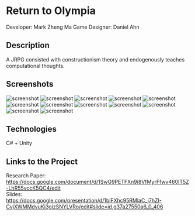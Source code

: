 # Return to Olympia
Developer: Mark Zheng Ma
Game Designer: Daniel Ahn
## Description
A JRPG consisted with constructionism theory and endogenously teaches computational thoughts.
## Screenshots
![screenshot](./Images/1.png)
![screenshot](./Images/2.png)
![screenshot](./Images/3.png)
![screenshot](./Images/4.png)
![screenshot](./Images/5.png)
![screenshot](./Images/6.png)
![screenshot](./Images/7.png)
![screenshot](./Images/8.png)
![screenshot](./Images/9.png)
![screenshot](./Images/10.png)
![screenshot](./Images/11.png)
![screenshot](./Images/12.png)
## Technologies
C# + Unity
## Links to the Project 
Research Paper:  
https://docs.google.com/document/d/1SwG9PETFXn9i8VfMyrFfwv460IT5Z-LhR55vccK5QC4/edit  
Slides:  
https://docs.google.com/presentation/d/1biFXhc95RMlaC_j7hZI-CvjXWMMdvuKi3gizSNYLVRo/edit#slide=id.g37a27550a6_0_406
